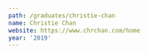 ```yaml
---
path: /graduates/christie-chan
name: Christie Chan
website: https://www.chrchan.com/home
year: '2019'
---
```

